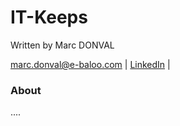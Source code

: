 # IT-Keeps

Written by Marc DONVAL

[marc.donval@e-baloo.com](mailto:marc.donval@e-baloo.com) |
[LinkedIn](https://fr.linkedin.com/in/marc-donval-65731a60) |

### About

....

